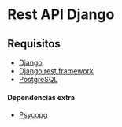 # Rest API Django

## Requisitos
- [Django](https://www.djangoproject.com/)
- [Django rest framework](https://www.django-rest-framework.org/)
- [PostgreSQL](https://www.postgresql.org/)

#### Dependencias extra
- [Psycopg](https://www.psycopg.org/docs/)
